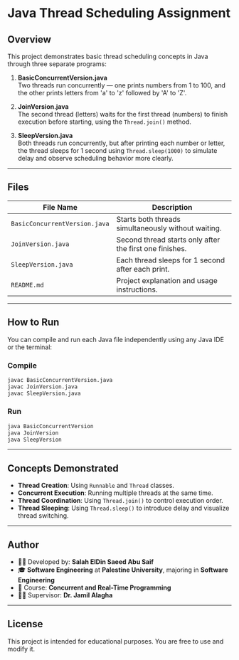 # Java Thread Scheduling Assignment

## Overview

This project demonstrates basic thread scheduling concepts in Java through three separate programs:

1. **BasicConcurrentVersion.java**  
   Two threads run concurrently — one prints numbers from 1 to 100, and the other prints letters from 'a' to 'z' followed by 'A' to 'Z'.

2. **JoinVersion.java**  
   The second thread (letters) waits for the first thread (numbers) to finish execution before starting, using the `Thread.join()` method.

3. **SleepVersion.java**  
   Both threads run concurrently, but after printing each number or letter, the thread sleeps for 1 second using `Thread.sleep(1000)` to simulate delay and observe scheduling behavior more clearly.

---

## Files

| File Name              | Description                                                       |
|------------------------|-------------------------------------------------------------------|
| `BasicConcurrentVersion.java` | Starts both threads simultaneously without waiting.             |
| `JoinVersion.java`            | Second thread starts only after the first one finishes.         |
| `SleepVersion.java`           | Each thread sleeps for 1 second after each print.               |
| `README.md`                   | Project explanation and usage instructions.                    |

---

## How to Run

You can compile and run each Java file independently using any Java IDE or the terminal:

### Compile

```bash
javac BasicConcurrentVersion.java
javac JoinVersion.java
javac SleepVersion.java
````

### Run

```bash
java BasicConcurrentVersion
java JoinVersion
java SleepVersion
```

---

## Concepts Demonstrated

* **Thread Creation**: Using `Runnable` and `Thread` classes.
* **Concurrent Execution**: Running multiple threads at the same time.
* **Thread Coordination**: Using `Thread.join()` to control execution order.
* **Thread Sleeping**: Using `Thread.sleep()` to introduce delay and visualize thread switching.

---

## Author

* 👨‍💻 Developed by: **Salah ElDin Saeed Abu Saif**
* 🎓 **Software Engineering** at **Palestine University**, majoring in **Software Engineering**
* 📘 Course: **Concurrent and Real-Time Programming**
* 🧑‍🏫 Supervisor: **Dr. Jamil Alagha**

---

## License

This project is intended for educational purposes. You are free to use and modify it.